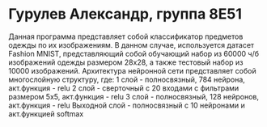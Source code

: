 # Гурулев Александр, группа 8Е51

Данная программа представляет собой классификатор предметов одежды по их изображениям. В данном случае, используется датасет Fashion MNIST, представляющий собой обучающий набор из 60000 ч/б изображений одежды размером 28x28, а также тестовый набор из 10000 изображений.
Архитектура нейронной сети представляет собой многослойную структуру, где:
1 слой - полносвязный, 784 нейрона, акт.функция - relu
2 слой - сверточный с 20 входами с фильтрами размером 5x5, акт.функция - relu
3 слой - полносвязный, 128 нейронов, акт.функция - relu
Выходной слой - полносвязный с 10 нейронами и акт.функцией softmax

